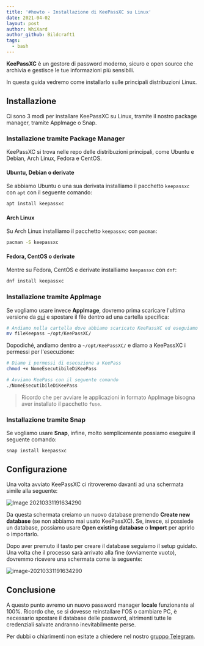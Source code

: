 ```yaml
---
title: '#howto - Installazione di KeePassXC su Linux'
date: 2021-04-02
layout: post
author: WhiXard
author_github: Bildcraft1
tags:
  - bash
---
```

**KeePassXC** è un gestore di password moderno, sicuro e open source che archivia e gestisce le tue informazioni più sensibili.

In questa guida vedremo come installarlo sulle principali distribuzioni Linux.

## Installazione

Ci sono 3 modi per installare KeePassXC su Linux, tramite il nostro package manager, tramite AppImage o Snap.

### Installazione tramite Package Manager

KeePassXC si trova nelle repo delle distribuzioni principali, come Ubuntu e Debian, Arch Linux, Fedora e CentOS.

#### Ubuntu, Debian o derivate

Se abbiamo Ubuntu o una sua derivata installiamo il pacchetto `keepassxc` con `apt` con il seguente comando:

```bash
apt install keepassxc
```

#### Arch Linux

Su Arch Linux installiamo il pacchetto `keepassxc` con `pacman`:

```bash
pacman -S keepassxc
```

#### Fedora, CentOS o derivate

Mentre su Fedora, CentOS e derivate installiamo `keepassxc` con `dnf`:

```bash
dnf install keepassxc
```

### Installazione tramite AppImage

Se vogliamo usare invece **AppImage**, dovremo prima scaricare l'ultima versione da [qui](https://keepassxc.org/download/) e spostare il file dentro ad una cartella specifica:

```bash
# Andiamo nella cartella dove abbiamo scaricato KeePassXC ed eseguiamo questo comando
mv fileKeepass ~/opt/KeePassXC/
```

Dopodiché, andiamo dentro a `~/opt/KeePassXC/` e diamo a KeePassXC i permessi per l'esecuzione:

```bash
# Diamo i permessi di esecuzione a KeePass
chmod +x NomeEsecutibileDiKeePass

# Avviamo KeePass con il seguente comando
./NomeEsecutibileDiKeePass
```
> Ricordo che per avviare le applicazioni in formato AppImage bisogna aver installato il pacchetto `fuse`.

### Installazione tramite Snap

Se vogliamo usare **Snap**, infine, molto semplicemente possiamo eseguire il seguente comando:

```
snap install keepassxc
```

## Configurazione

Una volta avviato KeePassXC ci ritroveremo davanti ad una schermata simile alla seguente:

![Image 20210331191634290](storage/image-20210331191153828.png)

Da questa schermata creiamo un nuovo database premendo **Create new database** (se non abbiamo mai usato KeePassXC). Se, invece, si possiede un database, possiamo usare **Open existing database** o **Import** per aprirlo o importarlo.

Dopo aver premuto il tasto per creare il database seguiamo il setup guidato. Una volta che il processo sarà arrivato alla fine (ovviamente vuoto), dovremmo ricevere una schermata come la seguente:

![image-20210331191634290](storage/image-20210331191634290.png)

## Conclusione

A questo punto avremo un nuovo password manager **locale** funzionante al 100%. Ricordo che, se si dovesse reinstallare l'OS o cambiare PC, è necessario spostare il database delle password, altrimenti tutte le credenziali salvate andranno inevitabilmente perse.

Per dubbi o chiarimenti non esitate a chiedere nel nostro <a href="https://t.me/linuxpeople">gruppo Telegram</a>.